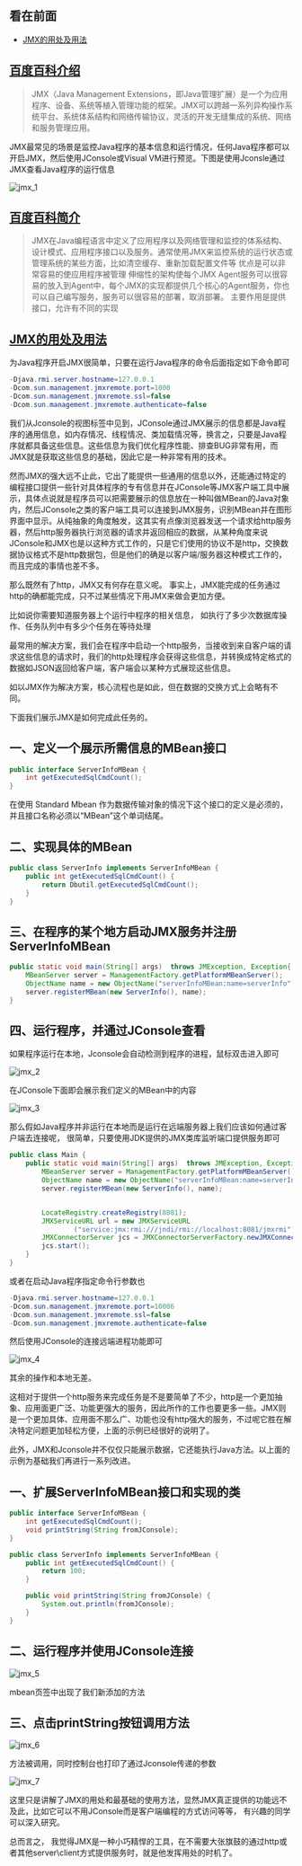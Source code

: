 看在前面
------

* <a href="https://www.jianshu.com/p/fa4e88f95631">JMX的用处及用法</a>

<a href="https://baike.baidu.com/item/JMX/2829357?fr=aladdin">百度百科介绍</a>
------

> JMX（Java Management Extensions，即Java管理扩展）是一个为应用程序、设备、系统等植入管理功能的框架。JMX可以跨越一系列异构操作系统平台、系统体系结构和网络传输协议，灵活的开发无缝集成的系统、网络和服务管理应用。

JMX最常见的场景是监控Java程序的基本信息和运行情况，任何Java程序都可以开启JMX，然后使用JConsole或Visual VM进行预览。下图是使用Jconsle通过JMX查看Java程序的运行信息

![jmx_1](https://github.com/DemoTransfer/Java-Guide/blob/master/java/JMX/picture/jmx_1.png)

<a href="https://baike.baidu.com/item/JMX/2829357?fr=aladdin">百度百科简介</a>
------

> JMX在Java编程语言中定义了应用程序以及网络管理和监控的体系结构、设计模式、应用程序接口以及服务。通常使用JMX来监控系统的运行状态或管理系统的某些方面，比如清空缓存、重新加载配置文件等
优点是可以非常容易的使应用程序被管理
伸缩性的架构使每个JMX Agent服务可以很容易的放入到Agent中，每个JMX的实现都提供几个核心的Agent服务，你也可以自己编写服务，服务可以很容易的部署，取消部署。
主要作用是提供接口，允许有不同的实现

<a href="https://www.jianshu.com/p/fa4e88f95631">JMX的用处及用法</a>
------

为Java程序开启JMX很简单，只要在运行Java程序的命令后面指定如下命令即可

```java
-Djava.rmi.server.hostname=127.0.0.1
-Dcom.sun.management.jmxremote.port=1000
-Dcom.sun.management.jmxremote.ssl=false
-Dcom.sun.management.jmxremote.authenticate=false
```
我们从Jconsole的视图标签中见到，JConsole通过JMX展示的信息都是Java程序的通用信息，如内存情况、线程情况、类加载情况等，换言之，只要是Java程序就都具备这些信息。这些信息为我们优化程序性能、排查BUG非常有用，而JMX就是获取这些信息的基础，因此它是一种非常有用的技术。

然而JMX的强大远不止此，它出了能提供一些通用的信息以外，还能通过特定的编程接口提供一些针对具体程序的专有信息并在JConsole等JMX客户端工具中展示，具体点说就是程序员可以把需要展示的信息放在一种叫做MBean的Java对象内，然后JConsole之类的客户端工具可以连接到JMX服务，识别MBean并在图形界面中显示。从纯抽象的角度触发，这其实有点像浏览器发送一个请求给http服务器，然后http服务器执行浏览器的请求并返回相应的数据，从某种角度来说JConsole和JMX也是以这种方式工作的，只是它们使用的协议不是http，交换数据协议格式不是http数据包，但是他们的确是以客户端/服务器这种模式工作的，而且完成的事情也差不多。

那么既然有了http，JMX又有何存在意义呢。 事实上，JMX能完成的任务通过http的确都能完成，只不过某些情况下用JMX来做会更加方便。

比如说你需要知道服务器上个运行中程序的相关信息， 如执行了多少次数据库操作、任务队列中有多少个任务在等待处理

最常用的解决方案，我们会在程序中启动一个http服务，当接收到来自客户端的请求这些信息的请求时，我们的http处理程序会获得这些信息，并转换成特定格式的数据如JSON返回给客户端，客户端会以某种方式展现这些信息。

如以JMX作为解决方案，核心流程也是如此，但在数据的交换方式上会略有不同。

下面我们展示JMX是如何完成此任务的。

一、定义一个展示所需信息的MBean接口
------

```java
public interface ServerInfoMBean {
    int getExecutedSqlCmdCount();
}
```

在使用 Standard Mbean 作为数据传输对象的情况下这个接口的定义是必须的， 并且接口名称必须以“MBean”这个单词结尾。

二、实现具体的MBean
------

```java
public class ServerInfo implements ServerInfoMBean {
    public int getExecutedSqlCmdCount() {
        return Dbutil.getExecutedSqlCmdCount();
    }
}
```

三、在程序的某个地方启动JMX服务并注册ServerInfoMBean
------

```java
public static void main(String[] args)  throws JMException, Exception{
    MBeanServer server = ManagementFactory.getPlatformMBeanServer();
    ObjectName name = new ObjectName("serverInfoMBean:name=serverInfo");
    server.registerMBean(new ServerInfo(), name);
}
```

四、运行程序，并通过JConsole查看
------

如果程序运行在本地，Jconsole会自动检测到程序的进程，鼠标双击进入即可

![jmx_2](https://github.com/DemoTransfer/Java-Guide/blob/master/java/JMX/picture/jmx_2.png)

在JConsole下面即会展示我们定义的MBean中的内容

![jmx_3](https://github.com/DemoTransfer/Java-Guide/blob/master/java/JMX/picture/jmx_3.png)

那么假如Java程序并非运行在本地而是运行在远端服务器上我们应该如何通过客户端去连接呢， 很简单，只要使用JDK提供的JMX类库监听端口提供服务即可

```java                
public class Main {
    public static void main(String[] args)  throws JMException, Exception{
        MBeanServer server = ManagementFactory.getPlatformMBeanServer();
        ObjectName name = new ObjectName("serverInfoMBean:name=serverInfo");
        server.registerMBean(new ServerInfo(), name);


        LocateRegistry.createRegistry(8081);
        JMXServiceURL url = new JMXServiceURL
                ("service:jmx:rmi:///jndi/rmi://localhost:8081/jmxrmi");
        JMXConnectorServer jcs = JMXConnectorServerFactory.newJMXConnectorServer(url, null, server);
        jcs.start();
    }
}
```

或者在启动Java程序指定命令行参数也

```java
-Djava.rmi.server.hostname=127.0.0.1
-Dcom.sun.management.jmxremote.port=10086
-Dcom.sun.management.jmxremote.ssl=false
-Dcom.sun.management.jmxremote.authenticate=false
```

然后使用JConsole的连接远端进程功能即可

![jmx_4](https://github.com/DemoTransfer/Java-Guide/blob/master/java/JMX/picture/jmx_4.png)

其余的操作和本地无差。

这相对于提供一个http服务来完成任务是不是要简单了不少，http是一个更加抽象、应用面更广泛、功能更强大的服务，因此所作的工作也要更多一些。JMX则是一个更加具体、应用面不那么广、功能也没有http强大的服务，不过呢它胜在解决特定问题更加轻松方便，上面的示例已经很好的说明了。

此外，JMX和Jconsole并不仅仅只能展示数据，它还能执行Java方法。以上面的示例为基础我们再进行一系列改进。

一、扩展ServerInfoMBean接口和实现的类
------

```java
public interface ServerInfoMBean {
    int getExecutedSqlCmdCount();
    void printString(String fromJConsole);
}

public class ServerInfo implements ServerInfoMBean {
    public int getExecutedSqlCmdCount() {
        return 100;
    }

    public void printString(String fromJConsole) {
        System.out.println(fromJConsole);
    }
}
```

二、运行程序并使用JConsole连接
------

![jmx_5](https://github.com/DemoTransfer/Java-Guide/blob/master/java/JMX/picture/jmx_5.png)

mbean页签中出现了我们新添加的方法

三、点击printString按钮调用方法
------

![jmx_6](https://github.com/DemoTransfer/Java-Guide/blob/master/java/JMX/picture/jmx_6.png)

方法被调用，同时控制台也打印了通过Jconsole传递的参数

![jmx_7](https://github.com/DemoTransfer/Java-Guide/blob/master/java/JMX/picture/jmx_7.png)

这里只是讲解了JMX的用处和最基础的使用方法，显然JMX真正提供的功能远不及此，比如它可以不用JConsole而是客户端编程的方式访问等等， 有兴趣的同学可以深入研究。

总而言之， 我觉得JMX是一种小巧精悍的工具，在不需要大张旗鼓的通过http或者其他server\client方式提供服务时，就是他发挥用处的时机了。




